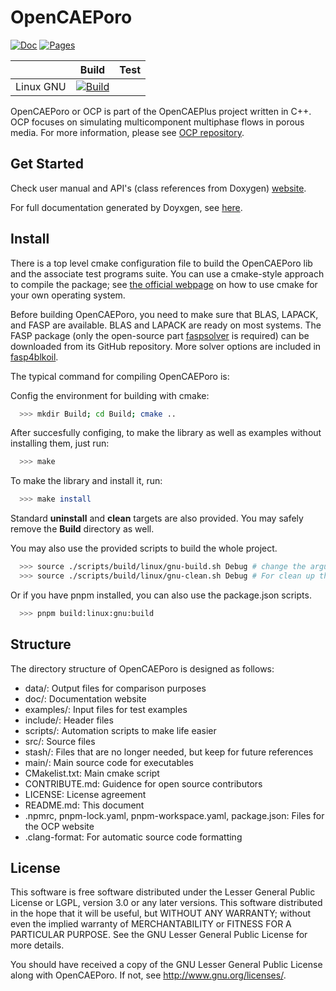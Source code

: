 # OpenCAEPoro

[![Doc](https://github.com/FaspDevTeam/OpenCAEPoro/actions/workflows/doc.yml/badge.svg)](https://github.com/FaspDevTeam/OpenCAEPoro/actions/workflows/doc.yml)
[![Pages](https://github.com/FaspDevTeam/OpenCAEPoro/actions/workflows/gh-page.yml/badge.svg)](https://github.com/FaspDevTeam/OpenCAEPoro/actions/workflows/gh-page.yml)




|               | Build | Test |
|:-------------:|:-----:|:----:|
|   Linux GNU   |[![Build](https://github.com/FaspDevTeam/OpenCAEPoro/actions/workflows/linux_gnu.yml/badge.svg)](https://github.com/FaspDevTeam/OpenCAEPoro/actions/workflows/linux_gnu.yml)|      |



OpenCAEPoro or OCP is part of the OpenCAEPlus project written in C++. OCP
focuses on simulating multicomponent multiphase flows in porous media. For 
more information, please see 
[OCP repository](https://faspdevteam.github.io/OpenCAEPoro/).

## Get Started

Check user manual and API's (class references from Doxygen) [website](https://porous.opencaeplus.org).

For full documentation generated by Doyxgen, see [here](https://faspdevteam.github.io/OpenCAEPoro/).

## Install
There is a top level cmake configuration file to build the OpenCAEPoro lib 
and the associate test programs suite. You can use a cmake-style approach to 
compile the package; see [the official webpage](https://cmake.org) on how to
use cmake for your own operating system. 

Before building OpenCAEPoro, you need to make sure that BLAS, LAPACK, and FASP
are available. BLAS and LAPACK are ready on most systems. The FASP package (only 
the open-source part [faspsolver](https://github.com/FaspDevTeam/faspsolver) is 
required) can be downloaded from its GitHub repository. More solver options are
included in [fasp4blkoil](https://github.com/FaspDevTeam/fasp4blkoil).

The typical command for compiling OpenCAEPoro is:

Config the environment for building with cmake:
```bash
  >>> mkdir Build; cd Build; cmake ..
```

After succesfully configing, to make the library as well as examples without
installing them, just run:
```bash
  >>> make
```

To make the library and install it, run:
```bash
  >>> make install
```

Standard **uninstall** and **clean** targets are also provided. You may safely 
remove the **Build** directory as well. 

You may also use the provided scripts to build the whole project.
```bash
  >>> source ./scripts/build/linux/gnu-build.sh Debug # change the arguement to Release for release build
  >>> source ./scripts/build/linux/gnu-clean.sh Debug # For clean up the build directory
```

Or if you have pnpm installed, you can also use the package.json scripts.
```bash
  >>> pnpm build:linux:gnu:build
```

## Structure
The directory structure of OpenCAEPoro is designed as follows:
  - data/: Output files for comparison purposes
  - doc/: Documentation website
  - examples/: Input files for test examples 
  - include/: Header files
  - scripts/: Automation scripts to make life easier
  - src/: Source files
  - stash/: Files that are no longer needed, but keep for future references
  - main/: Main source code for executables 
  - CMakelist.txt: Main cmake script
  - CONTRIBUTE.md: Guidence for open source contributors
  - LICENSE: License agreement
  - README.md: This document
  - .npmrc, pnpm-lock.yaml, pnpm-workspace.yaml, package.json: Files for the OCP website
  - .clang-format: For automatic source code formatting

## License
This software is free software distributed under the Lesser General Public
License or LGPL, version 3.0 or any later versions. This software distributed
in the hope that it will be useful, but WITHOUT ANY WARRANTY; without even
the implied warranty of MERCHANTABILITY or FITNESS FOR A PARTICULAR PURPOSE.
See the GNU Lesser General Public License for more details.

You should have received a copy of the GNU Lesser General Public License
along with OpenCAEPoro. If not, see <http://www.gnu.org/licenses/>.
